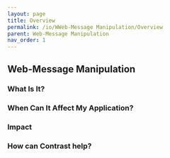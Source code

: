 ```yaml
---
layout: page
title: Overview
permalink: /io/WWeb-Message Manipulation/Overview
parent: Web-Message Manipulation
nav_order: 1
---
```


## Web-Message Manipulation


### What Is It?





### When Can It Affect My Application?





### Impact

### How can Contrast help?



